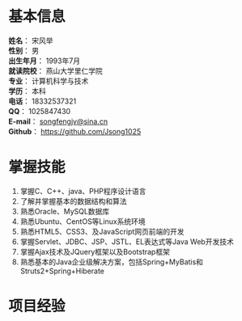 # 基本信息
**姓名**：  宋风举<br>
**性别**：  男<br>
**出生年月**：  1993年7月<br>
**就读院校**：	燕山大学里仁学院<br>
**专业**：	计算机科学与技术<br>
**学历**：	本科<br>
**电话**：	18332537321<br>
**QQ**：	1025847430<br>
**E-mail**：	songfengjv@sina.cn<br>
**Github**：	https://github.com/Jsong1025<br>


# 掌握技能
1. 掌握C、C++、java、PHP程序设计语言
2. 了解并掌握基本的数据结构和算法
3. 熟悉Oracle、MySQL数据库
8. 熟悉Ubuntu、CentOS等Linux系统环境
5. 熟悉HTML5、CSS3、及JavaScript网页前端的开发
4. 掌握Servlet、JDBC、JSP、JSTL、EL表达式等Java Web开发技术
6. 掌握Ajax技术及JQuery框架以及Bootstrap框架
7. 熟悉基本的Java企业级解决方案，包括Spring+MyBatis和Struts2+Spring+Hiberate


# 项目经验
